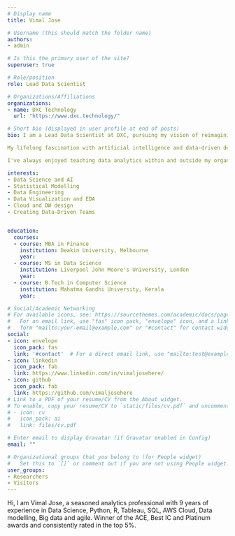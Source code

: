 ```yaml
---
# Display name
title: Vimal Jose

# Username (this should match the folder name)
authors:
- admin

# Is this the primary user of the site?
superuser: true

# Role/position
role: Lead Data Scientist

# Organizations/Affiliations
organizations:
- name: DXC Technology
  url: "https://www.dxc.technology/"

# Short bio (displayed in user profile at end of posts)
bio: I am a Lead Data Scientist at DXC, pursuing my vision of reimagining Analytics teams to create a data-driven culture and a metric-driven business. I focus on converting business problem statements into Analytics and Machine Learning use cases and building them with Python, Cloud and Big Data solutions to improve company baselines, customer experience and business understanding.

My lifelong fascination with artificial intelligence and data-driven decision making led me to become an innovator in research on anomaly detection systems and classification tasks with a special focus on building teams driven by data and guided by process.

I've always enjoyed teaching data analytics within and outside my organizations, and enjoy working on pet projects using Python, AWS, Big Data and Raspberry Pi. In my spare time, I enjoy doing public speaking with Toastmasters, scuba diving and chess. 

interests:
- Data Science and AI
- Statistical Modelling
- Data Engineering
- Data Visualization and EDA
- Cloud and DW design  
- Creating Data-Driven Teams


education:
  courses:
  - course: MBA in Finance
    institution: Deakin University, Melbourne
    year: 
  - course: MS in Data Science
    institution: Liverpool John Moore's University, London
    year: 
  - course: B.Tech in Computer Science
    institution: Mahatma Gandhi University, Kerala
    year: 

# Social/Academic Networking
# For available icons, see: https://sourcethemes.com/academic/docs/page-builder/#icons
#   For an email link, use "fas" icon pack, "envelope" icon, and a link in the
#   form "mailto:your-email@example.com" or "#contact" for contact widget.
social:
- icon: envelope
  icon_pack: fas
  link: '#contact'  # For a direct email link, use "mailto:test@example.org".
- icon: linkedin
  icon_pack: fab
  link: https://www.linkedin.com/in/vimaljosehere/
- icon: github
  icon_pack: fab
  link: https://github.com/vimaljosehere
# Link to a PDF of your resume/CV from the About widget.
# To enable, copy your resume/CV to `static/files/cv.pdf` and uncomment the lines below.
# - icon: cv
#   icon_pack: ai
#   link: files/cv.pdf

# Enter email to display Gravatar (if Gravatar enabled in Config)
email: ""

# Organizational groups that you belong to (for People widget)
#   Set this to `[]` or comment out if you are not using People widget.
user_groups:
- Researchers
- Visitors
---
```


Hi, I am Vimal Jose, a seasoned analytics professional with 9 years of experience in Data Science, Python, R, Tableau, SQL, AWS Cloud, Data modelling, Big data and agile. Winner of the ACE, Best IC and Platinum awards and consistently rated in the top 5%.
